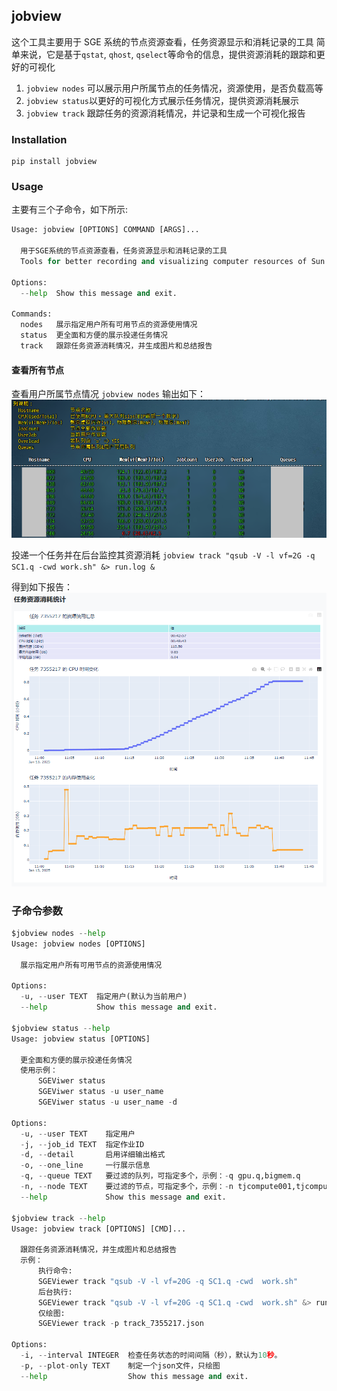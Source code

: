 ## jobview

这个工具主要用于 SGE 系统的节点资源查看，任务资源显示和消耗记录的工具
简单来说，它是基于`qstat`, `qhost`, `qselect`等命令的信息，提供资源消耗的跟踪和更好的可视化

1. `jobview nodes` 可以展示用户所属节点的任务情况，资源使用，是否负载高等
2. `jobview status`以更好的可视化方式展示任务情况，提供资源消耗展示
3. `jobview track` 跟踪任务的资源消耗情况，并记录和生成一个可视化报告

### Installation

```shell
pip install jobview
```

### Usage

主要有三个子命令，如下所示:

```python
Usage: jobview [OPTIONS] COMMAND [ARGS]...

  用于SGE系统的节点资源查看，任务资源显示和消耗记录的工具
  Tools for better recording and visualizing computer resources of Sun Grid Engine(SGE) System

Options:
  --help  Show this message and exit.

Commands:
  nodes   展示指定用户所有可用节点的资源使用情况
  status  更全面和方便的展示投递任务情况
  track   跟踪任务资源消耗情况，并生成图片和总结报告

```

#### 查看所有节点

查看用户所属节点情况
`jobview nodes` 输出如下：
![nodes](./docs/image_change.png)

投递一个任务并在后台监控其资源消耗
`jobview track "qsub -V -l vf=2G -q SC1.q -cwd work.sh" &> run.log &`

得到如下报告：
![report](./docs/image_report.png)

### 子命令参数

```python
$jobview nodes --help
Usage: jobview nodes [OPTIONS]

  展示指定用户所有可用节点的资源使用情况

Options:
  -u, --user TEXT  指定用户(默认为当前用户)
  --help           Show this message and exit.

$jobview status --help
Usage: jobview status [OPTIONS]

  更全面和方便的展示投递任务情况
  使用示例：
      SGEViwer status
      SGEViwer status -u user_name
      SGEViwer status -u user_name -d

Options:
  -u, --user TEXT    指定用户
  -j, --job_id TEXT  指定作业ID
  -d, --detail       启用详细输出格式
  -o, --one_line     一行展示信息
  -q, --queue TEXT   要过滤的队列，可指定多个，示例：-q gpu.q,bigmem.q
  -n, --node TEXT    要过滤的节点，可指定多个，示例：-n tjcompute001,tjcompute002
  --help             Show this message and exit.

$jobview track --help
Usage: jobview track [OPTIONS] [CMD]...

  跟踪任务资源消耗情况，并生成图片和总结报告
  示例：
      执行命令:
      SGEViewer track "qsub -V -l vf=20G -q SC1.q -cwd  work.sh"
      后台执行:
      SGEViewer track "qsub -V -l vf=20G -q SC1.q -cwd  work.sh" &> run.log &
      仅绘图:
      SGEViewer track -p track_7355217.json

Options:
  -i, --interval INTEGER  检查任务状态的时间间隔（秒），默认为10秒。
  -p, --plot-only TEXT    制定一个json文件，只绘图
  --help                  Show this message and exit.

```
